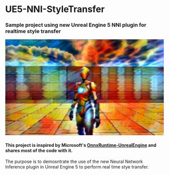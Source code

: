 # UE5-NNI-StyleTransfer
### Sample project using new Unreal Engine 5 NNI plugin for realtime style transfer
[![Header](https://github.com/WeirdFrames/UE5-NNI-StyleTransfer/blob/ca1186c6bdf42cff8733720246fab0e351a528b9/Docs/sample.png "Header")](https://www.gvecchio.com/)

#### This project is inspired by Microsoft's [OnnxRuntime-UnrealEngine](https://github.com/microsoft/OnnxRuntime-UnrealEngine) and shares most of the code with it.
The purpose is to demosntrate the use of the new Neural Network Inference plugin in Unreal Engine 5 to perform real time stye transfer.
